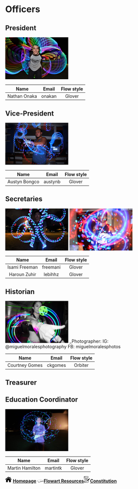 
# Officers

## President
<img src="nate.jpg" width="200">  

| **Name**     | **Email** |**Flow style**|
|:------------:|:---------:|:------------:|
| Nathan Onaka | onakan    | Glover       |

## Vice-President
<img src="austyn.jpg" width="200">

| **Name**     | **Email** |**Flow style**|
|:------------:|:---------:|:------------:|
| Austyn Bongco | austynb    | Glover     |

## Secretaries 
<img src="isami.jpg" width="200"> <img src="haroun.jpg" width="200">

| **Name**     | **Email** |**Flow style**|
|:------------:|:---------:|:------------:|
| Isami Freeman | freemani   | Glover     |
| Haroun Zuhir  | lebihhz    | Glover     |


## Historian
<img src="courtney.jpg" width="200">
_Photographer: IG: @miguelmoralesphotography FB: miguelmoralesphotos

| **Name**     | **Email** |**Flow style**|
|:------------:|:---------:|:------------:|
| Courtney Gomes| ckgomes    | Orbiter    |

## Treasurer

## Education Coordinator
<img src="martin.jpg" width="200">

| **Name**     | **Email** |**Flow style**|
|:------------:|:---------:|:------------:|
| Martin Hamilton | martintk  | Glover    |


<img src="home.png" width="20"> **[Homepage](index.md)**  <img src="book.png" width="20">**[Flowart Resources](flowresources.md)**<img src="scroll.png" width="20">**[Constitution](constitution.md)**

